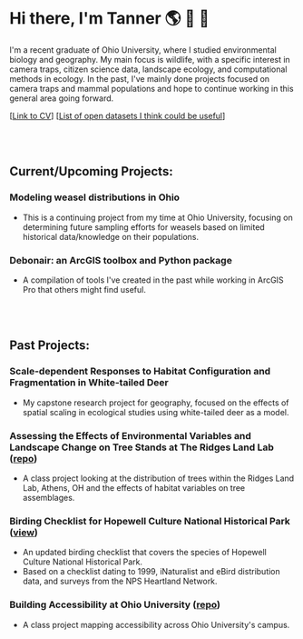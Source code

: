 # Hi there, I'm Tanner 🌎 🦌  🌱
I'm a recent graduate of Ohio University, where I studied environmental biology and geography. My main focus is wildlife, with a specific interest in camera traps, citizen science data, landscape ecology, and computational methods in ecology. In the past, I've mainly done projects focused on camera traps and mammal populations and hope to continue working in this general area going forward. 

[[Link to CV](https://github.com/oxyppgyn/oxyppgyn/blob/ea1ecca95397a9581be1a24be509656afc07f76f/Generalized%20CV%20-%20Hammond%2C%20Tanner.pdf)]
[[List of open datasets I think could be useful](https://github.com/oxyppgyn/oxyppgyn/blob/e745cc6770039570eded301ec9532ead2a1c9070/data_sources.md)]


<br></br>

## Current/Upcoming Projects:
### Modeling weasel distributions in Ohio
* This is a continuing project from my time at Ohio University, focusing on determining future sampling efforts for weasels based on limited historical data/knowledge on their populations.
### Debonair: an ArcGIS toolbox and Python package
* A compilation of tools I've created in the past while working in ArcGIS Pro that others might find useful.

<br></br>
## Past Projects:
### Scale-dependent Responses to Habitat Configuration and Fragmentation in White-tailed Deer
* My capstone research project for geography, focused on the effects of spatial scaling in ecological studies using white-tailed deer as a model.
### Assessing the Effects of Environmental Variables and Landscape Change on Tree Stands at The Ridges Land Lab ([repo](https://github.com/oxyppgyn/ou-field-ecology-tree-proj))
* A class project looking at the distribution of trees within the Ridges Land Lab, Athens, OH and the effects of habitat variables on tree assemblages.
### Birding Checklist for Hopewell Culture National Historical Park ([view](https://github.com/oxyppgyn/oxyppgyn/blob/7b2bf2eebe685e3046035e61cd2523549599d58f/images/HOCU%20Birding%20Checklist.pdf))
* An updated birding checklist that covers the species of Hopewell Culture National Historical Park.
* Based on a checklist dating to 1999, iNaturalist and eBird distribution data, and surveys from the NPS Heartland Network.
### Building Accessibility at Ohio University ([repo](https://github.com/oxyppgyn/ou-building-accessibility))
* A class project mapping accessibility across Ohio University's campus.

<!--
**oxyppgyn/oxyppgyn** is a ✨ _special_ ✨ repository because its `README.md` (this file) appears on your GitHub profile.

Here are some ideas to get you started:

- 🔭 I’m currently working on ...
- 🌱 I’m currently learning ...
- 👯 I’m looking to collaborate on ...
- 🤔 I’m looking for help with ...
- 💬 Ask me about ...
- 📫 How to reach me: ...
- 😄 Pronouns: ...
- ⚡ Fun fact: ...
-->
